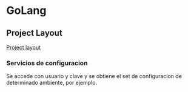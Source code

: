 # GoLang
## Project Layout
[Project layout](github.com/golang-standards/project-layout)

### Servicios de configuracion
Se accede con usuario y clave y se obtiene el set de configuracion de determinado ambiente, por ejemplo.

